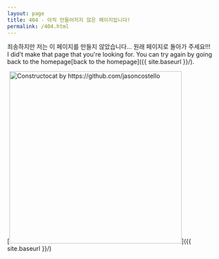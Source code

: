```yaml
---
layout: page
title: 404 - 아직 만들어지지 않은 페이지입니다!
permalink: /404.html
---
```


죄송하지만 저는 이 페이지를 만들지 않았습니다... 원래 페이지로 돌아가 주세요!!!<br>I did't make that page that you're looking for. You can try again by going back to the homepage[back to the homepage]({{ site.baseurl }}/).

[<img src="{{ site.baseurl }}/images/404.jpg" alt="Constructocat by https://github.com/jasoncostello" style="width: 400px;"/>]({{ site.baseurl }}/)
